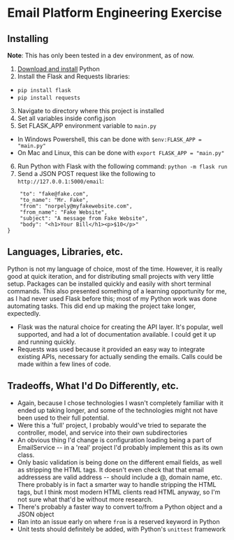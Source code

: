 # Email Platform Engineering Exercise
## Installing
**Note**: This has only been tested in a dev environment, as of now.

1. [Download and install](https://wiki.python.org/moin/BeginnersGuide/Download) Python 
2. Install the Flask and Requests libraries:
* `pip install flask`
* `pip install requests`
3. Navigate to directory where this project is installed
4. Set all variables inside config.json
5. Set FLASK_APP environment variable to `main.py`
* In Windows Powershell, this can be done with `$env:FLASK_APP = "main.py"`
* On Mac and Linux, this can be done with `export FLASK_APP = "main.py"`
6. Run Python with Flask with the following command: `python -m flask run`
7. Send a JSON POST request like the following to `http://127.0.0.1:5000/email`:
```{
	"to": "fake@fake.com",
	"to_name": "Mr. Fake",
	"from": "norpely@myfakewebsite.com",
	"from_name": "Fake Website",
	"subject": "A message from Fake Website",
	"body": "<h1>Your Bill</h1><p>$10</p>"
}
```

## Languages, Libraries, etc.
Python is not my language of choice, most of the time. However, it is really good at quick iteration, and for distributing small projects with very little setup. Packages can be installed quickly and easily with short terminal commands. This also presented something of a learning opportunity for me, as I had never used Flask before this; most of my Python work was done automating tasks. This did end up making the project take longer, expectedly.

* Flask was the natural choice for creating the API layer. It's popular, well supported, and had a lot of documentation available. I could get it up and running quickly.
* Requests was used because it provided an easy way to integrate existing APIs, necessary for actually sending the emails. Calls could be made within a few lines of code.

## Tradeoffs, What I'd Do Differently, etc.
* Again, because I chose technologies I wasn't completely familiar with it ended up taking longer, and some of the technologies might not have been used to their full potential.
* Were this a 'full' project, I probably would've tried to separate the controller, model, and service into their own subdirectories
* An obvious thing I'd change is configuration loading being a part of EmailService -- in a 'real' project I'd probably implement this as its own class.
* Only basic validation is being done on the different email fields, as well as stripping the HTML tags. It doesn't even check that that email addressess are valid address -- should include a @, domain name, etc. There probably is in fact a smarter way to handle stripping the HTML tags, but I think most modern HTML clients read HTML anyway, so I'm not sure what that'd be without more research.
* There's probably a faster way to convert to/from a Python object and a JSON object
* Ran into an issue early on where `from` is a reserved keyword in Python
* Unit tests should definitely be added, with Python's `unittest` framework